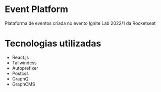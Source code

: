 # Event Platform

Plataforma de eventos criada no evento Ignite Lab 2022/1 da Rocketseat

# Tecnologias utilizadas

- React.js
- Tailwindcss
- Autoprefixer
- Postcss
- GraphQl
- GraphCMS
